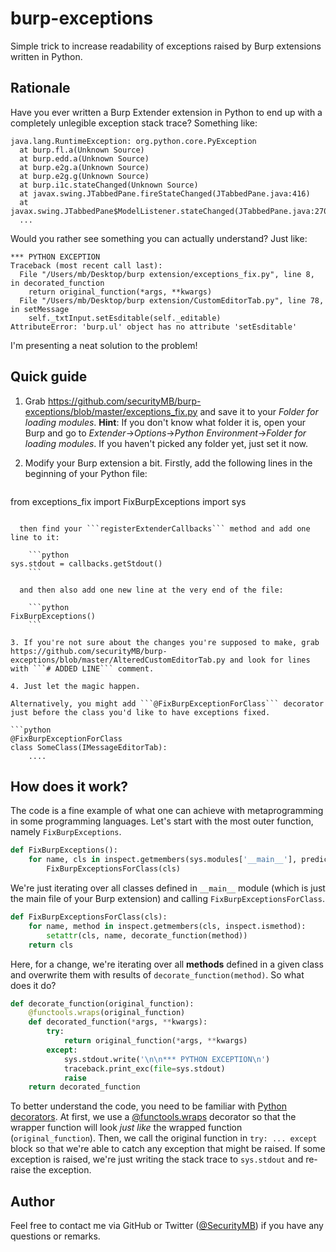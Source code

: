 # burp-exceptions
Simple trick to increase readability of exceptions raised by Burp extensions written in Python.
## Rationale
Have you ever written a Burp Extender extension in Python to end up with a completely unlegible exception stack trace? Something like:

    java.lang.RuntimeException: org.python.core.PyException
      at burp.fl.a(Unknown Source)
      at burp.edd.a(Unknown Source)
      at burp.e2g.a(Unknown Source)
      at burp.e2g.g(Unknown Source)
      at burp.i1c.stateChanged(Unknown Source)
      at javax.swing.JTabbedPane.fireStateChanged(JTabbedPane.java:416)
      at javax.swing.JTabbedPane$ModelListener.stateChanged(JTabbedPane.java:270)
      ...
      
Would you rather see something you can actually understand? Just like:

    *** PYTHON EXCEPTION
    Traceback (most recent call last):
      File "/Users/mb/Desktop/burp extension/exceptions_fix.py", line 8, in decorated_function
        return original_function(*args, **kwargs)
      File "/Users/mb/Desktop/burp extension/CustomEditorTab.py", line 78, in setMessage
        self._txtInput.setEsditable(self._editable)
    AttributeError: 'burp.ul' object has no attribute 'setEsditable'

I'm presenting a neat solution to the problem!

## Quick guide

1. Grab https://github.com/securityMB/burp-exceptions/blob/master/exceptions_fix.py and save it to your _Folder for loading modules_. 
   **Hint**: If you don't know what folder it is, open your Burp and go to *Extender*→*Options*→*Python Environment*→*Folder for loading modules*. If you haven't picked any folder yet, just set it now.

2. Modify your Burp extension a bit. Firstly, add the following lines in the beginning of your Python file:

    ```python
from exceptions_fix import FixBurpExceptions
import sys
```
    
  then find your ```registerExtenderCallbacks``` method and add one line to it:
  
    ```python
sys.stdout = callbacks.getStdout()
    ```
    
  and then also add one new line at the very end of the file:

    ```python
FixBurpExceptions()
    ```

3. If you're not sure about the changes you're supposed to make, grab https://github.com/securityMB/burp-exceptions/blob/master/AlteredCustomEditorTab.py and look for lines with ```# ADDED LINE``` comment.

4. Just let the magic happen.

Alternatively, you might add ```@FixBurpExceptionForClass``` decorator just before the class you'd like to have exceptions fixed.

```python
@FixBurpExceptionForClass
class SomeClass(IMessageEditorTab):
    ....
```

## How does it work?

The code is a fine example of what one can achieve with metaprogramming in some programming languages. Let's start with the most outer function, namely ```FixBurpExceptions```.

```python
def FixBurpExceptions():
    for name, cls in inspect.getmembers(sys.modules['__main__'], predicate=inspect.isclass):
        FixBurpExceptionsForClass(cls)
```

We're just iterating over all classes defined in ```__main__``` module (which is just the main file of your Burp extension) and calling ```FixBurpExceptionsForClass```.

```python
def FixBurpExceptionsForClass(cls):
    for name, method in inspect.getmembers(cls, inspect.ismethod):
        setattr(cls, name, decorate_function(method))        
    return cls
```

Here, for a change, we're iterating over all **methods** defined in a given class and overwrite them with results of ```decorate_function(method)```. So what does it do?


```python
def decorate_function(original_function):
    @functools.wraps(original_function)
    def decorated_function(*args, **kwargs):
        try:
            return original_function(*args, **kwargs)
        except:
            sys.stdout.write('\n\n*** PYTHON EXCEPTION\n')
            traceback.print_exc(file=sys.stdout)
            raise
    return decorated_function
```

To better understand the code, you need to be familiar with [Python decorators](http://simeonfranklin.com/blog/2012/jul/1/python-decorators-in-12-steps/). At first, we use a [@functools.wraps](https://docs.python.org/2/library/functools.html#functools.wraps) decorator so that the wrapper function will look *just like* the wrapped function (```original_function```). Then,  we call the original function in ```try: ... except``` block so that we're able to catch any exception that might be raised. If some exception is raised, we're just writing the stack trace to ```sys.stdout``` and re-raise the exception. 

## Author
Feel free to contact me via GitHub or Twitter ([@SecurityMB](https://twitter.com/securitymb)) if you have any questions or remarks.
